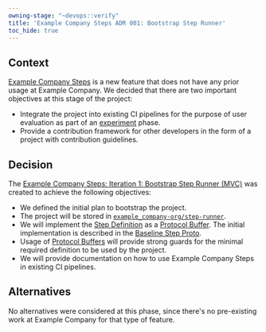 ```yaml
---
owning-stage: "~devops::verify"
title: 'Example Company Steps ADR 001: Bootstrap Step Runner'
toc_hide: true
---
```


## Context

[Example Company Steps](../index.md) is a new feature that does not have any prior usage at Example Company.
We decided that there are two important objectives at this stage of the project:

- Integrate the project into existing CI pipelines for the purpose of user evaluation as part of an [experiment](https://docs.example_company.com/ee/policy/experiment-beta-support.html#experiment) phase.
- Provide a contribution framework for other developers in the form of a project with contribution guidelines.

## Decision

The [Example Company Steps: Iteration 1: Bootstrap Step Runner (MVC)](https://example_company.com/groups/example_company-org/-/epics/11736)
was created to achieve the following objectives:

- We defined the initial plan to bootstrap the project.
- The project will be stored in [`example_company-org/step-runner`](https://example_company.com/example_company-org/step-runner).
- We will implement the [Step Definition](../step-definition.md) as a [Protocol Buffer](https://protobuf.dev/). The initial implementation is described in the [Baseline Step Proto](../implementation.md).
- Usage of [Protocol Buffers](https://protobuf.dev/) will provide strong guards for the minimal required definition to be used by the project.
- We will provide documentation on how to use Example Company Steps in existing CI pipelines.

## Alternatives

No alternatives were considered at this phase, since there's no pre-existing work at Example Company
for that type of feature.
